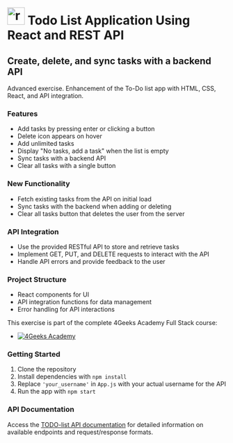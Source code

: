 # <img src="https://skillicons.dev/icons?i=react" height="40" alt="react logo"  /> Todo List Application Using React and REST API

## Create, delete, and sync tasks with a backend API

Advanced exercise. Enhancement of the To-Do list app with HTML, CSS, React, and API integration.

### Features

- Add tasks by pressing enter or clicking a button
- Delete icon appears on hover
- Add unlimited tasks
- Display "No tasks, add a task" when the list is empty
- Sync tasks with a backend API
- Clear all tasks with a single button

### New Functionality

- Fetch existing tasks from the API on initial load
- Sync tasks with the backend when adding or deleting
- Clear all tasks button that deletes the user from the server

### API Integration

- Use the provided RESTful API to store and retrieve tasks
- Implement GET, PUT, and DELETE requests to interact with the API
- Handle API errors and provide feedback to the user

### Project Structure

- React components for UI
- API integration functions for data management
- Error handling for API interactions

This exercise is part of the complete 4Geeks Academy Full Stack course:

- [![4Geeks Academy](https://img.shields.io/badge/4Geeks%20Academy-blue.svg)](https://4geeks.com/interactive-coding-tutorial/todo-list)

### Getting Started

1. Clone the repository
2. Install dependencies with `npm install`
3. Replace `'your_username'` in `App.js` with your actual username for the API
4. Run the app with `npm start`

### API Documentation

Access the [TODO-list API documentation](https://playground.4geeks.com/todo/docs) for detailed information on available endpoints and request/response formats.
